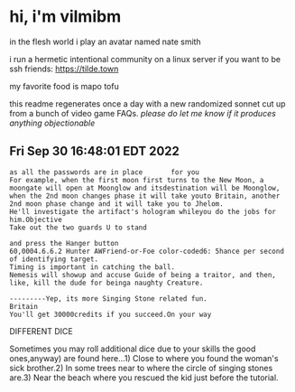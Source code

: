 # hi, i'm vilmibm

in the flesh world i play an avatar named nate smith

i run a hermetic intentional community on a linux server if you want to be ssh friends: https://tilde.town

my favorite food is mapo tofu

this readme regenerates once a day with a new randomized sonnet cut up from a bunch of video game FAQs.
_please do let me know if it produces anything objectionable_

## Fri Sep 30 16:48:01 EDT 2022

    as all the passwords are in place 		for you
    For example, when the first moon first turns to the New Moon, a moongate will open at Moonglow and itsdestination will be Moonglow, when the 2nd moon changes phase it will take youto Britain, another 2nd moon phase change and it will take you to Jhelom.
    He'll investigate the artifact's hologram whileyou do the jobs for him.Objective
    Take out the two guards U to stand
    
    and press the Hanger button
    60,0004.6.6.2 Hunter AWFriend-or-Foe color-coded6: 5 hance per second of identifying target.
    Timing is important in catching the ball.
    Nemesis will showup and accuse Guide of being a traitor, and then, like, kill the dude for beinga naughty Creature.
    
    ---------Yep, its more Singing Stone related fun.
    Britain
    You'll get 30000credits if you succeed.On your way
    
    
      DIFFERENT DICE  Sometimes you may roll additional dice due to your skills
    the good ones,anyway) are found here...1) Close to where you found the woman's sick brother.2) In some trees near to where the circle of singing stones are.3) Near the beach where you rescued the kid just before the tutorial.
